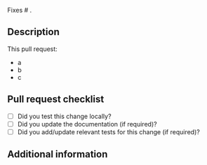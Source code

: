 Fixes # .
<!-- Reference the issue corresponding to this PR. If an issues does not exist, consider opening one or writing a detailed description for what this PR changes and it's value in the following sections. -->
<!-- GitHub Docs on Keywords: https://docs.github.com/en/get-started/writing-on-github/working-with-advanced-formatting/using-keywords-in-issues-and-pull-requests -->

## Description
<!-- What is the purpose of this pull request? -->

This pull request:

- a
- b
- c

## Pull request checklist
<!-- Quick checklist to ensure high-quality Pull Request. -->

- [ ] Did you test this change locally?
- [ ] Did you update the documentation (if required)?
- [ ] Did you add/update relevant tests for this change (if required)?

## Additional information
<!-- Do you have any other information about this pull request? This may include screenshots, references, and/or implementation notes. -->
